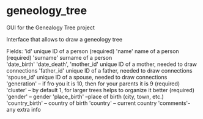 # geneology_tree
GUI for the Genealogy Tree project

Interface that allows to draw a geneology tree 

Fields:
        'id' unique ID of a person (required)
        'name' name of a person (required)
        'surname' surname of a person                                  
        'date_birth' 
        'date_death',
        'mother_id' unique ID of a mother, needed to draw connections
        'father_id' unique ID of a father, needed to draw connections
        'spouse_id' unique ID of a spouse, needed to draw connections                                   
        'generation' – if fro you it is 10, then for your parents it is 9 (required)
        'cluster' – by default 1, for larger trees helps to organize it better (required)
        'gender' – gender 
        'place_birth' –place of birth (city, town, etc.)
        'country_birth' – country of birth
        'country' – current country
        'comments'- any extra info
